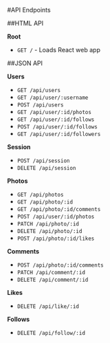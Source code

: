 #API Endpoints

##HTML API

**Root**

- `GET /` - Loads React web app

##JSON API

**Users**

- `GET /api/users`
- `GET /api/user/:username`
- `POST /api/users`
- `GET /api/user/:id/photos`
- `GET /api/user/:id/follows`
- `POST /api/user/:id/follows`
- `GET /api/user/:id/followers`

**Session**

- `POST /api/session`
- `DELETE /api/session`

**Photos**

- `GET /api/photos`
- `GET /api/photo/:id`
- `GET /api/photo/:id/comments`
- `POST /api/user/:id/photos`
- `PATCH /api/photo/:id`
- `DELETE /api/photo/:id`
- `POST /api/photo/:id/likes`

**Comments**

- `POST /api/photo/:id/comments`
- `PATCH /api/comment/:id`
- `DELETE /api/comment/:id`

**Likes**

- `DELETE /api/like/:id`

**Follows**

- `DELETE /api/follow/:id`
